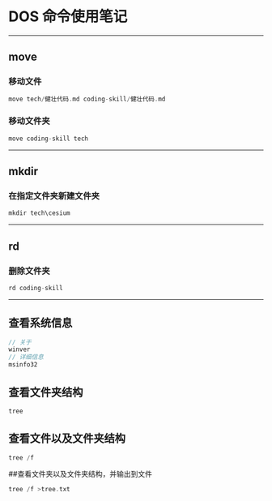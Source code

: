 # DOS 命令使用笔记
---
## move

### 移动文件
```c
move tech/健壮代码.md coding-skill/健壮代码.md
```

### 移动文件夹
```c
move coding-skill tech
```

---
## mkdir

### 在指定文件夹新建文件夹
```c
mkdir tech\cesium
```

---
## rd

### 删除文件夹
```c
rd coding-skill
```

---
## 查看系统信息
```c
// 关于
winver
// 详细信息
msinfo32
```

## 查看文件夹结构
```c
tree
```

## 查看文件以及文件夹结构
```c
tree /f
```

##查看文件夹以及文件夹结构，并输出到文件
```c
tree /f >tree.txt
```

